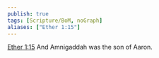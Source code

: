 ```yaml
---
publish: true
tags: [Scripture/BoM, noGraph]
aliases: ["Ether 1:15"]
---
```

[Ether 1:15](https://churchofjesuschrist.org/study/scriptures/bofm/ether/1?lang=eng&id=p15#p15) And Amnigaddah was the son of Aaron.
